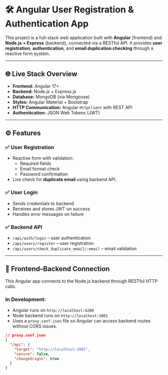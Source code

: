 <!-- # AngularIntroduction

This project was generated using [Angular CLI](https://github.com/angular/angular-cli) version 19.2.8.

## Development server

To start a local development server, run:

```bash
ng serve
```

Once the server is running, open your browser and navigate to `http://localhost:4200/`. The application will automatically reload whenever you modify any of the source files.

## Code scaffolding

Angular CLI includes powerful code scaffolding tools. To generate a new component, run:

```bash
ng generate component component-name
```

For a complete list of available schematics (such as `components`, `directives`, or `pipes`), run:

```bash
ng generate --help
```

## Building

To build the project run:

```bash
ng build
```

This will compile your project and store the build artifacts in the `dist/` directory. By default, the production build optimizes your application for performance and speed.

## Running unit tests

To execute unit tests with the [Karma](https://karma-runner.github.io) test runner, use the following command:

```bash
ng test
```

## Running end-to-end tests

For end-to-end (e2e) testing, run:

```bash
ng e2e
```

Angular CLI does not come with an end-to-end testing framework by default. You can choose one that suits your needs.

## Additional Resources

For more information on using the Angular CLI, including detailed command references, visit the [Angular CLI Overview and Command Reference](https://angular.dev/tools/cli) page. -->


# 🛠️ Angular User Registration & Authentication App

This project is a full-stack web application built with **Angular** (frontend) and **Node.js + Express** (backend), connected via a RESTful API. It provides **user registration**, **authentication**, and **email duplication checking** through a reactive form system.

---

## 🌐 Live Stack Overview

- **Frontend:** Angular 17+
- **Backend:** Node.js + Express.js
- **Database:** MongoDB (via Mongoose)
- **Styles:** Angular Material + Bootstrap
- **HTTP Communication:** Angular `HttpClient` with REST API
- **Authentication:** JSON Web Tokens (JWT)

---

## ⚙️ Features

### ✅ User Registration
- Reactive form with validation:
  - Required fields
  - Email format check
  - Password confirmation
- Live check for **duplicate email** using backend API.

### ✅ User Login
- Sends credentials to backend
- Receives and stores JWT on success
- Handles error messages on failure

### ✅ Backend API
- `/api/auth/login` – user authentication
- `/api/users/register` – user registration
- `/api/users/check_duplicate_email/:email` – email validation

---

## 🔌 Frontend–Backend Connection

This Angular app connects to the Node.js backend through RESTful HTTP calls.

### In Development:
- Angular runs on `http://localhost:4200`
- Node backend runs on `http://localhost:3001`
- Uses a `proxy.conf.json` file so Angular can access backend routes without CORS issues.

```json
// proxy.conf.json
{
  "/api": {
    "target": "http://localhost:3001",
    "secure": false,
    "changeOrigin": true
  }
}
